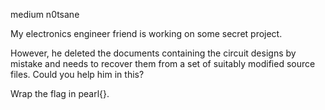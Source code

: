medium n0tsane

My electronics engineer friend is working on some secret project.

However, he deleted the documents containing the circuit designs by mistake and needs to recover them from a set of suitably modified source files. Could you help him in this?

Wrap the flag in pearl{}.
